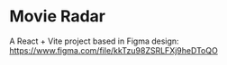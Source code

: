 # Movie Radar

A React + Vite project based in Figma design:
https://www.figma.com/file/kkTzu98ZSRLFXj9heDToQO
